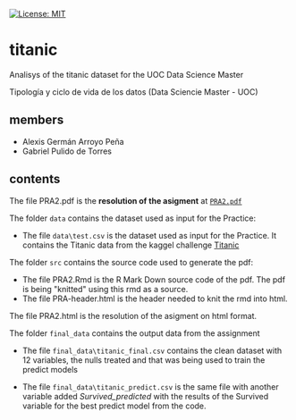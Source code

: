 

[![License: MIT](https://img.shields.io/badge/License-MIT-yellow.svg)](https://opensource.org/licenses/MIT)
# titanic
Analisys of the titanic dataset for the UOC Data Science Master

Tipología y ciclo de vida de los datos (Data Sciencie Master - UOC)

## members
- Alexis Germán Arroyo Peña
- Gabriel Pulido de Torres

## contents

The file PRA2.pdf is the **resolution of the asigment** at [`PRA2.pdf`](PRA2.pdf)

The folder `data` contains the dataset used as input for the Practice:

- The file `data\test.csv` is the dataset used as input for the Practice. It contains the Titanic data from the kaggel challenge [Titanic](https://www.kaggle.com/c/titanic)

The folder `src` contains the source code used to generate the pdf:

- The file PRA2.Rmd is the R Mark Down source code of the pdf. The pdf is being "knitted" using this rmd as a source.
- The file PRA-header.html is the header needed to knit the rmd into html.

The file PRA2.html is the resolution of the asigment on html format.

The folder `final_data` contains the output data from the assignment

- The file `final_data\titanic_final.csv` contains the clean dataset with 12 variables, the nulls treated and that was being used to train the predict models

- The file `final_data\titanic_predict.csv` is the same file with another variable added *Survived_predicted* with the results of the Survived variable for the best predict model from the code.
